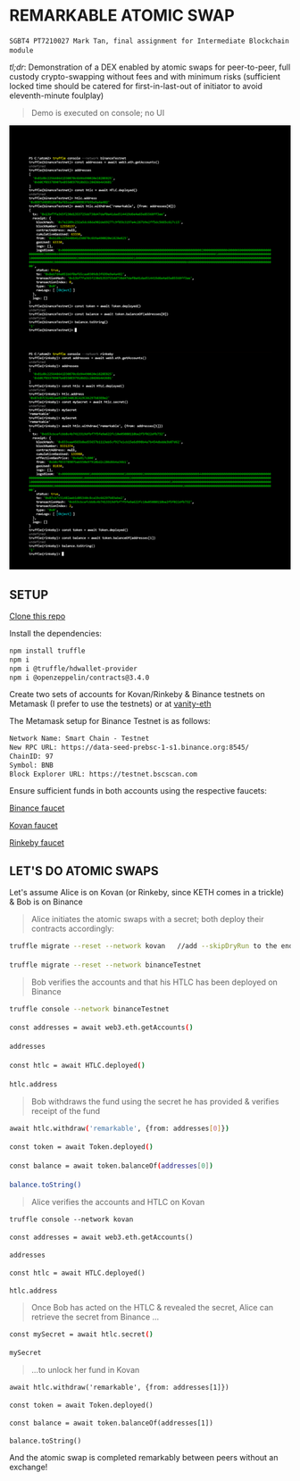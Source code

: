 # REMARKABLE ATOMIC SWAP

`SGBT4 PT7210027 Mark Tan, final assignment for Intermediate Blockchain module`

_tl;dr_: Demonstration of a DEX enabled by atomic swaps for peer-to-peer, full custody crypto-swapping without fees and with minimum risks (sufficient locked time should be catered for first-in-last-out of initiator to avoid eleventh-minute foulplay)

> Demo is executed on console; no UI

![](screen.png)

## SETUP

[Clone this repo](https://github.com/markvelous/atomicswap)

Install the dependencies:
```
npm install truffle
npm i 
npm i @truffle/hdwallet-provider
npm i @openzeppelin/contracts@3.4.0
```

Create two sets of accounts for Kovan/Rinkeby & Binance testnets on Metamask (I prefer to use the testnets) or at [vanity-eth](https://vanity-eth.tk/) 

The Metamask setup for Binance Testnet is as follows:
```
Network Name: Smart Chain - Testnet
New RPC URL: https://data-seed-prebsc-1-s1.binance.org:8545/
ChainID: 97
Symbol: BNB
Block Explorer URL: https://testnet.bscscan.com
```

Ensure sufficient funds in both accounts using the respective faucets:

[Binance faucet](https://testnet.binance.org/faucet-smart)

[Kovan faucet](https://gitter.im/kovan-testnet/faucet)

[Rinkeby faucet](https://faucet.rinkeby.io/)

## LET'S DO ATOMIC SWAPS

Let's assume Alice is on Kovan (or Rinkeby, since KETH comes in a trickle) & Bob is on Binance

>Alice initiates the atomic swaps with a secret; both deploy their contracts accordingly:

```bash
truffle migrate --reset --network kovan   //add --skipDryRun to the end if there is a callback error

truffle migrate --reset --network binanceTestnet
```

>Bob verifies the accounts and that his HTLC has been deployed on Binance
```bash
truffle console --network binanceTestnet

const addresses = await web3.eth.getAccounts()

addresses

const htlc = await HTLC.deployed()

htlc.address
```

>Bob withdraws the fund using the secret he has provided & verifies receipt of the fund
```bash
await htlc.withdraw('remarkable', {from: addresses[0]})

const token = await Token.deployed()

const balance = await token.balanceOf(addresses[0])

balance.toString()
```

>Alice verifies the accounts and HTLC on Kovan
```
truffle console --network kovan

const addresses = await web3.eth.getAccounts()

addresses

const htlc = await HTLC.deployed()

htlc.address
```

>Once Bob has acted on the HTLC & revealed the secret, Alice can retrieve the secret from Binance ...
```bash
const mySecret = await htlc.secret()

mySecret
```
>...to unlock her fund in Kovan
```
await htlc.withdraw('remarkable', {from: addresses[1]})

const token = await Token.deployed()

const balance = await token.balanceOf(addresses[1])

balance.toString()
```

And the atomic swap is completed remarkably between peers without an exchange!